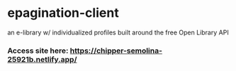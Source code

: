 # epagination-client
an e-library w/ individualized profiles built around the free Open Library API

### Access site here: https://chipper-semolina-25921b.netlify.app/

